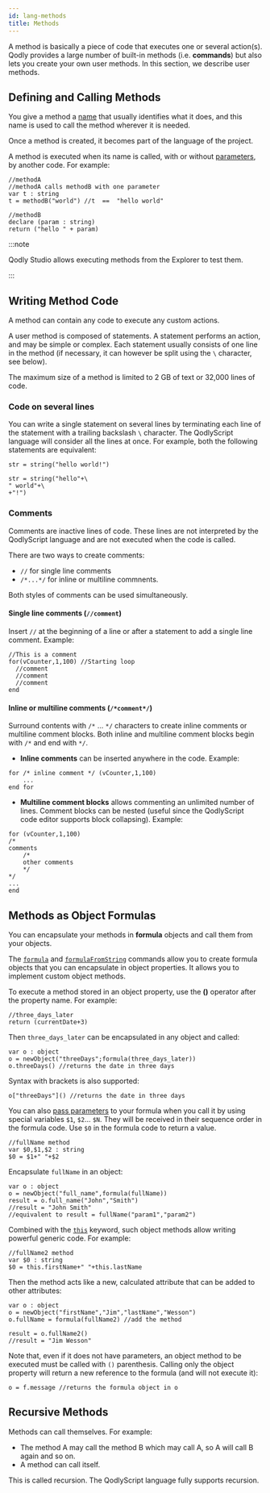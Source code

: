 ```yaml
---
id: lang-methods
title: Methods
---
```


A method is basically a piece of code that executes one or several action(s). Qodly provides a large number of built-in methods (i.e. **commands**) but also lets you create your own user methods. In this section, we describe user methods.


## Defining and Calling Methods

You give a method a [name](lang-identifiers.md#methods) that usually identifies what it does, and this name is used to call the method wherever it is needed. 

Once a method is created, it becomes part of the language of the project. 

A method is executed when its name is called, with or without [parameters](lang-parameters.md), by another code. For example:

```qs
//methodA
//methodA calls methodB with one parameter
var t : string
t = methodB("world") //t  ==  "hello world"
```

```qs
//methodB
declare (param : string)
return ("hello " + param)
```

:::note

Qodly Studio allows executing methods from the Explorer to test them.

:::

## Writing Method Code

A method can contain any code to execute any custom actions. 

A user method is composed of statements. A statement performs an action, and may be simple or complex. Each statement usually consists of one line in the method (if necessary, it can however be split using the `\` character, see below). 

The maximum size of a method is limited to 2 GB of text or 32,000 lines of code.  

### Code on several lines

You can write a single statement on several lines by terminating each line of the statement with a trailing backslash `\` character. The QodlyScript language will consider all the lines at once. For example, both the following statements are equivalent:

```qs
str = string("hello world!")
```

```qs
str = string("hello"+\
" world"+\
+"!")
```

### Comments

Comments are inactive lines of code. These lines are not interpreted by the QodlyScript language and are not executed when the code is called. 

There are two ways to create comments:

- `//` for single line comments
- `/*...*/` for inline or multiline commnents.

Both styles of comments can be used simultaneously. 

#### Single line comments (`//comment`)

Insert `//` at the beginning of a line or after a statement to add a single line comment. Example: 

```qs
//This is a comment
for(vCounter,1,100) //Starting loop
  //comment
  //comment
  //comment
end
```

#### Inline or multiline comments (`/*comment*/`)

Surround contents with `/*` ... `*/` characters to create inline comments or multiline comment blocks. Both inline and multiline comment blocks begin with `/*` and end with `*/`.

- **Inline comments** can be inserted anywhere in the code. Example:

```qs
for /* inline comment */ (vCounter,1,100)
	...
end for
```

- **Multiline comment blocks** allows commenting an unlimited number of lines. Comment blocks can be nested (useful since the QodlyScript code editor supports block collapsing). Example:

```qs
for (vCounter,1,100)
/*
comments  
	/* 
	other comments
	*/
*/
...
end
```



## Methods as Object Formulas

You can encapsulate your methods in **formula** objects and call them from your objects.

The [`formula`](../FunctionClass.md#formula) and [`formulaFromString`](../FunctionClass.md#formulafromstring) commands allow you to create formula objects that you can encapsulate in object properties. It allows you to implement custom object methods.

To execute a method stored in an object property, use the **()** operator after the property name. For example:

```qs
//three_days_later
return (currentDate+3)
```

Then `three_days_later` can be encapsulated in any object and called:

```qs
var o : object
o = newObject("threeDays";formula(three_days_later))
o.threeDays() //returns the date in three days
```

Syntax with brackets is also supported:

```qs
o["threeDays"]() //returns the date in three days
```

You can also [pass parameters](lang-parameters.md) to your formula when you call it by using special variables `$1`, `$2`… `$N`. They will be received in their sequence order in the formula code. Use `$0` in the formula code to return a value.

```qs
//fullName method
var $0,$1,$2 : string
$0 = $1+" "+$2
```

Encapsulate `fullName` in an object:

```qs
var o : object
o = newObject("full_name",formula(fullName))
result = o.full_name("John","Smith") 
//result = "John Smith"
//equivalent to result = fullName("param1","param2")
```

Combined with the [`this`](lang-classes.md#this) keyword, such object methods allow writing powerful generic code. For example:

```qs
//fullName2 method
var $0 : string
$0 = this.firstName+" "+this.lastName
```

Then the method acts like a new, calculated attribute that can be added to other attributes:

```qs
var o : object
o = newObject("firstName","Jim","lastName","Wesson")
o.fullName = formula(fullName2) //add the method  

result = o.fullName2() 
//result = "Jim Wesson"
```

Note that, even if it does not have parameters, an object method to be executed must be called with `()` parenthesis. Calling only the object property will return a new reference to the formula (and will not execute it):

```qs
o = f.message //returns the formula object in o
```

## Recursive Methods

Methods can call themselves. For example:

- The method A may call the method B which may call A, so A will call B again and so on.
- A method can call itself.

This is called recursion. The QodlyScript language fully supports recursion.


